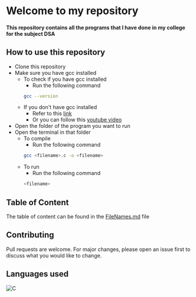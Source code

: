 # Welcome to my repository

#### This repository contains all the programs that I have done in my college for the subject DSA

## How to use this repository
- Clone this repository
- Make sure you have gcc installed
	- To check if you have gcc installed
		- Run the following command
		```bash
		gcc --version
		```
	- If you don't have gcc installed
		- Refer to this [link](https://gcc.gnu.org/install/)
		- Or you can follow this [youtube video](https://www.youtube.com/watch?v=0yn7irrHzM8)
- Open the folder of the program you want to run
- Open the terminal in that folder
	- To compile
		- Run the following command
		```bash
		gcc <filename>.c -o <filename>
		```
	- To run
		- Run the following command
		```bash
		<filename>
		```
## Table of Content
The table of content can be found in the [FileNames.md](./FileNames.md) file

## Contributing
Pull requests are welcome. For major changes, please open an issue first to discuss what you would like to change.

## Languages used
![C](https://img.shields.io/badge/-C-000?style=flat&logo=C)